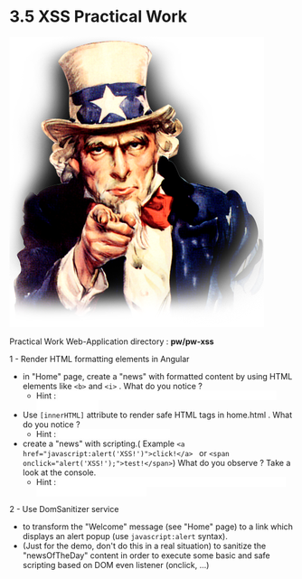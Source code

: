 # 3.5 XSS Practical Work

![pw](../../assets/uncle-pw.png)

Practical Work Web-Application directory : **pw/pw-xss**

1 - Render HTML formatting elements in Angular
- in "Home" page, create a "news" with formatted content by using HTML elements like `<b>` and `<i>` . What do you notice ?
    - Hint : <span style="color:white; background-color:white"> Tags are silently and safety escaped by Angular if you use interpolation {{}} </span>
- Use `[innerHTML]` attribute to render safe HTML tags in home.html . What do you notice ?
    - Hint : <span style="color:white; background-color:white"> html tags are safely executed. </span>
- create a "news" with scripting.( Example `<a href="javascript:alert('XSS!')">click!</a> ` or `<span onclick="alert('XSS!');">test!</span>`) What do you observe ? Take a look at the console.
    - Hint : <span style="color:white; background-color:white"> Scripting is safety escaped and not executed- Angular logs a warning on the client console </span>
    
2 - Use DomSanitizer service
- to transform the "Welcome" message (see "Home" page) to a link which displays an alert popup (use `javascript:alert` syntax).
- (Just for the demo, don't do this in a real situation) to sanitize the "newsOfTheDay" content in order to execute some basic and safe scripting based on DOM even listener (onclick, ...) 
    
    
